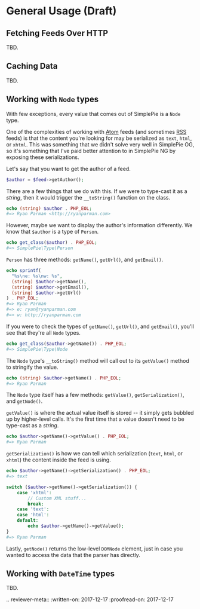 # General Usage (Draft)

## Fetching Feeds Over HTTP

TBD.

## Caching Data

TBD.

## Working with `Node` types

With few exceptions, every value that comes out of SimplePie is a `Node` type.

One of the complexities of working with [Atom] feeds (and sometimes [RSS] feeds) is that the content you're looking for may be serialized as `text`, `html`, or `xhtml`. This was something that we didn't solve very well in SimplePie OG, so it's something that I've paid better attention to in SimplePie NG by exposing these serializations.

Let's say that you want to get the author of a feed.

```php
$author = $feed->getAuthor();
```

There are a few things that we do with this. If we were to type-cast it as a _string_, then it would trigger the `__toString()` function on the class.

```php
echo (string) $author . PHP_EOL;
#=> Ryan Parman <http://ryanparman.com>
```

However, maybe we want to display the author's information differently. We know that `$author` is a type of `Person`.

```php
echo get_class($author) . PHP_EOL;
#=> SimplePie\Type\Person
```

`Person` has three methods: `getName()`, `getUrl()`, and `getEmail()`.

```php
echo sprintf(
  "%s\ne: %s\nw: %s",
  (string) $author->getName(),
  (string) $author->getEmail(),
  (string) $author->getUrl()
) . PHP_EOL;
#=> Ryan Parman
#=> e: ryan@ryanparman.com
#=> w: http://ryanparman.com
```

If you were to check the types of `getName()`, `getUrl()`, and `getEmail()`, you'll see that they're all `Node` types.

```php
echo get_class($author->getName()) . PHP_EOL;
#=> SimplePie\Type\Node
```

The `Node` type's `__toString()` method will call out to its `getValue()` method to stringify the value.

```php
echo (string) $author->getName() . PHP_EOL;
#=> Ryan Parman
```

The `Node` type itself has a few methods: `getValue()`, `getSerialization()`, and `getNode()`.

`getValue()` is where the actual value itself is stored -- it simply gets bubbled up by higher-level calls. It's the first time that a value doesn't need to be type-cast as a _string_.

```php
echo $author->getName()->getValue() . PHP_EOL;
#=> Ryan Parman
```

`getSerialization()` is how we can tell which serialization (`text`, `html`, or `xhtml`) the content inside the feed is using.

```php
echo $author->getName()->getSerialization() . PHP_EOL;
#=> text

switch ($author->getName()->getSerialization()) {
    case 'xhtml':
        // Custom XML stuff...
        break;
    case 'text':
    case 'html':
    default:
        echo $author->getName()->getValue();
}
#=> Ryan Parman
```

Lastly, `getNode()` returns the low-level `DOMNode` element, just in case you wanted to access the data that the parser has directly.

## Working with `DateTime` types

TBD.

.. reviewer-meta::
   :written-on: 2017-12-17
   :proofread-on: 2017-12-17

  [Atom]: https://tools.ietf.org/html/rfc4287
  [RSS]: http://www.rssboard.org/rss-specification
